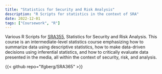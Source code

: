 ```yaml
---
title: "Statistics for Security and Risk Analysis"
description: "R Scripts for statistics in the context of SRA"
date: 2022-12-01
tags: ["Coursework", "R"]
---
```

Various R Scripts for [SRA355](https://bulletins.psu.edu/search/?scontext=courses&search=sra+365), Statistics for Security and Risk Analysis. This course is an intermediate-level statistics course emphasizing how to summarize data using descriptive statistics, how to make data-driven decisions using inferential statistics, and how to critically evaluate data presented in the media, all within the context of security, risk, and analysis.

{{< github repo="lfgberg/SRA365" >}}
